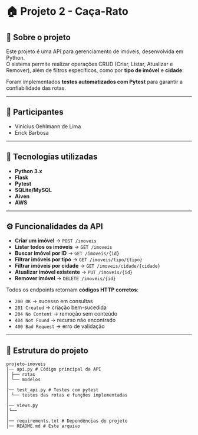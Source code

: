 # 🏠 Projeto 2 - Caça-Rato

## 📌 Sobre o projeto
Este projeto é uma API para gerenciamento de imóveis, desenvolvida em Python.  
O sistema permite realizar operações CRUD (Criar, Listar, Atualizar e Remover), além de filtros específicos, como por **tipo de imóvel** e **cidade**.  

Foram implementados **testes automatizados com Pytest** para garantir a confiabilidade das rotas. 

---

## 👥 Participantes
- Vinícius Oehlmann de Lima
- Erick Barbosa

---

## 🚀 Tecnologias utilizadas
- **Python 3.x**
- **Flask**
- **Pytest**
- **SQLite/MySQL**
- **Aiven**
- **AWS**

---

## ⚙️ Funcionalidades da API
- **Criar um imóvel** → `POST /imoveis`
- **Listar todos os imóveis** → `GET /imoveis`
- **Buscar imóvel por ID** → `GET /imoveis/{id}`
- **Filtrar imóveis por tipo** → `GET /imoveis/tipo/{tipo}`
- **Filtrar imóveis por cidade** → `GET /imoveis/cidade/{cidade}`
- **Atualizar imóvel existente** → `PUT /imoveis/{id}`
- **Remover imóvel** → `DELETE /imoveis/{id}`

Todos os endpoints retornam **códigos HTTP corretos**:
- `200 OK` → sucesso em consultas
- `201 Created` → criação bem-sucedida
- `204 No Content` → remoção sem conteúdo
- `404 Not Found` → recurso não encontrado
- `400 Bad Request` → erro de validação

---

## 📂 Estrutura do projeto

```plaintext
projeto-imoveis
│── api.py # Código principal da API
│ ├── rotas
│ └── modelos
│
│── test_api.py # Testes com pytest
│ └── testes das rotas e funções implementadas 
│
│── views.py
│└── 
│
│── requirements.txt # Dependências do projeto
│── README.md # Este arquivo
```
